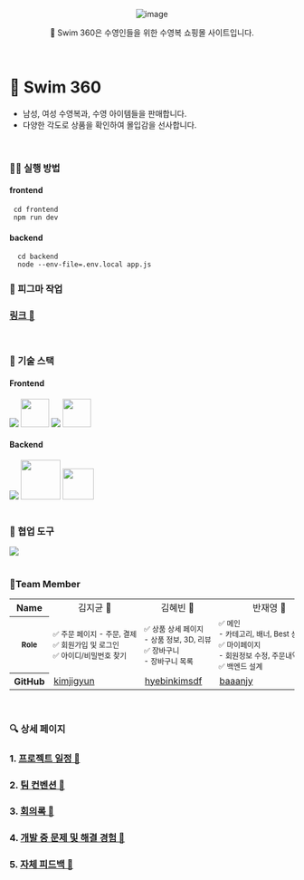<div align="center">
  
![image](https://github.com/user-attachments/assets/ece18c76-21ef-409d-aa82-435198a66c1a)

🌊 Swim 360은 수영인들을 위한 수영복 쇼핑몰 사이트입니다.

</div>

</br>

# 🌊 Swim 360

- 남성, 여성 수영복과, 수영 아이템들을 판매합니다.
- 다양한 각도로 상품을 확인하여 몰입감을 선사합니다.

</br>

### 🧑‍💻 실행 방법

#### frontend

```
 cd frontend
 npm run dev
```

#### backend

```
  cd backend
  node --env-file=.env.local app.js
```

### 🎨 피그마 작업

### [링크 🔗](https://www.figma.com/design/wiSvWBt1ldrdNDoHLvzqGf/%EC%87%BC%ED%95%91%EB%AA%B0%ED%94%84%EB%A1%9C%EC%A0%9D%ED%8A%B8?node-id=14-48&node-type=canvas&t=e4X4DnWNPG7ekbZ8-0)

</br>

### 🔨 기술 스택

<div>

#### Frontend

  <a>
    <img src="https://skillicons.dev/icons?i=html,css,javascript,typescript,react" />  
     <img width="50px" src="https://github.com/user-attachments/assets/d41b3c3b-6c38-4c65-836b-3ad59010b8a3">
     <img src="https://skillicons.dev/icons?i=tailwind,vite" />
  </a>
 <img width="50px" src="https://github.com/user-attachments/assets/c7f0f555-67a5-4f22-87ca-6f6de80c4509" />

#### Backend

 <a>
    <img src="https://skillicons.dev/icons?i=nodejs,express,sequelize,mysql,aws" />
  </a>
  <img width="70px" src="https://github.com/user-attachments/assets/e7e991bb-1ec4-4959-a4f1-ee8db979d034">
 <img width="55px" src="https://github.com/user-attachments/assets/0ecde664-6d6a-4628-96ff-715e9a42f671" />

  <br>

</div>

<br/>

<div style="list-style: none;" id="user-content-toc">

### 🧩 협업 도구

<a href="https://skillicons.dev">
    <img src="https://skillicons.dev/icons?i=github,figma,discord" />
</a>

</div>

<br/>

### 👥Team Member

<table >
  <tr align="center" >
    <th >Name</th>
    <td >김지균 🐳</td>
    <td>김혜빈 🐠</td>
    <td>반재영 🐡</td>
    <td>신명희 🐬</td>
  </tr>
  <tr style="white-space: nowrap; font-size:13px">
    <th >Role</th>
    <td >
    <div > ✅ 주문 페이지 - 주문, 결제</div>
    <div>✅ 회원가입 및 로그인 </div>
    <div>✅ 아이디/비밀번호 찾기</div>
</td>
<td >
<div>✅ 상품 상세 페이지</div>
<div>- 상품 정보, 3D, 리뷰</div>
<div>✅ 장바구니</div>
<div>- 장바구니 목록</div>
</td>
<td>
<div>✅ 메인</div>
<div>- 카테고리, 배너, Best 상품 목록 </div>

<div>✅ 마이페이지</div>
<div>- 회원정보 수정, 주문내역</div>
<div>✅ 백엔드 설계</div>
</td>
<td>
<div>✅ 상품 목록</div>
<div>- 카테고리별 상품 목록</div>
<div>✅ 백엔드 설계</div>
</td>

  </tr>
  <tr>
    <th>GitHub</th>
    <td><a href="https://github.com/kimjigyun">kimjigyun</a></td>
    <td><a href="https://github.com/hyebinkimsdf">hyebinkimsdf</a></td>
    <td><a href="https://github.com/baaanjy">baaanjy</a></td>
    <td><a href="https://github.com/mh0223">mh0223</a></td>
  </tr>
</table>

</br>

### 🔍 상세 페이지

### 1. [프로젝트 일정 🔗](https://github.com/ormcamp-fe-3rd/swim360/wiki/1.-%ED%94%84%EB%A1%9C%EC%A0%9D%ED%8A%B8-%EC%9D%BC%EC%A0%95)

### 2. [팀 컨벤션 🔗](https://github.com/ormcamp-fe-3rd/swim360/wiki/2.-%ED%8C%80-%EC%BB%A8%EB%B2%A4%EC%85%98)

### 3. [회의록 🔗](https://github.com/ormcamp-fe-3rd/swim360/wiki/3.-%ED%9A%8C%EC%9D%98%EB%A1%9D)

### 4. [개발 중 문제 및 해결 경험 🔗](https://github.com/ormcamp-fe-3rd/swim360/wiki/4.-%EA%B0%9C%EB%B0%9C-%EC%A4%91-%EB%AC%B8%EC%A0%9C-%EB%B0%8F-%ED%95%B4%EA%B2%B0-%EA%B2%BD%ED%97%98)

### 5. [자체 피드백 🔗](https://github.com/ormcamp-fe-3rd/swim360/wiki/5.-%EC%9E%90%EC%B2%B4-%ED%94%BC%EB%93%9C%EB%B0%B1)

</div>
